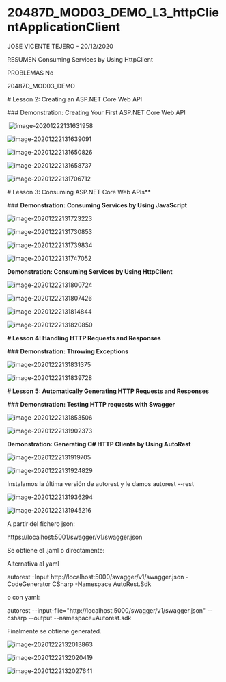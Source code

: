 # 20487D_MOD03_DEMO_L3_httpClientApplicationClient

JOSE VICENTE TEJERO - 20/12/2020

RESUMEN
Consuming Services by Using HttpClient


PROBLEMAS
No

 

 

 

20487D_MOD03_DEMO

 

\# Lesson 2: Creating an ASP.NET Core Web API

 

\### Demonstration: Creating Your First ASP.NET Core Web API

 

​                               ![image-20201222131631958](image-20201222131631958.png)

 

 ![image-20201222131639091](image-20201222131639091.png)

 

![image-20201222131650826](image-20201222131650826.png)

![image-20201222131658737](image-20201222131658737.png)

![image-20201222131706712](image-20201222131706712.png)

 

\# Lesson 3: Consuming ASP.NET Core Web APIs** 

 

\### **Demonstration: Consuming Services by Using JavaScript**



![image-20201222131723223](image-20201222131723223.png)

![image-20201222131730853](C:\Users\josev\AppData\Roaming\Typora\typora-user-images\image-20201222131730853.png)

![image-20201222131739834](image-20201222131739834.png)



![image-20201222131747052](image-20201222131747052.png)

**Demonstration: Consuming Services by Using HttpClient**



![image-20201222131800724](image-20201222131800724.png)

![image-20201222131807426](image-20201222131807426.png)

![image-20201222131814844](image-20201222131814844.png)

![image-20201222131820850](image-20201222131820850.png)

**# Lesson 4: Handling HTTP Requests and Responses**

**### Demonstration: Throwing Exceptions**

![image-20201222131831375](image-20201222131831375.png)

![image-20201222131839728](image-20201222131839728.png)

**# Lesson 5: Automatically Generating HTTP Requests and Responses**

 

**### Demonstration: Testing HTTP requests with Swagger**



![image-20201222131853506](image-20201222131853506.png)



![image-20201222131902373](image-20201222131902373.png)



**Demonstration: Generating C# HTTP Clients by Using AutoRest**



![image-20201222131919705](image-20201222131919705.png)

![image-20201222131924829](image-20201222131924829.png)

Instalamos la última versión de autorest y le damos autorest --rest

![image-20201222131936294](image-20201222131936294.png)

![image-20201222131945216](image-20201222131945216.png)

A partir del fichero json:

https://localhost:5001/swagger/v1/swagger.json

Se obtiene el .jaml o directamente:

 

Alternativa al yaml

autorest -Input http://localhost:5000/swagger/v1/swagger.json -CodeGenerator CSharp -Namespace AutoRest.Sdk

o con yaml:

 autorest --input-file="http://localhost:5000/swagger/v1/swagger.json" --csharp --output --namespace=Autorest.sdk

 

Finalmente se obtiene generated.

![image-20201222132013863](image-20201222132013863.png)

![image-20201222132020419](image-20201222132020419.png)

![image-20201222132027641](image-20201222132027641.png)
